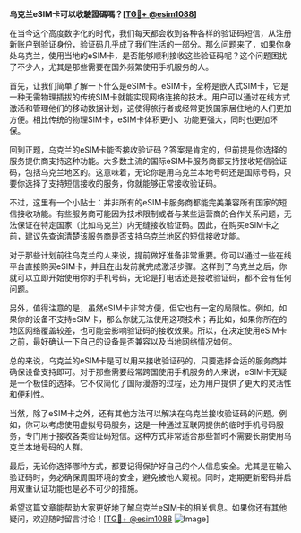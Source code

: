 **乌克兰eSIM卡可以收驗證碼嗎？[[TG💪+ @esim1088](https://t.me/s/esim1088)]**

在当今这个高度数字化的时代，我们每天都会收到各种各样的验证码短信，从注册新账户到验证身份，验证码几乎成了我们生活的一部分。那么问题来了，如果你身处乌克兰，使用当地的eSIM卡，是否能够顺利接收这些验证码呢？这个问题困扰了不少人，尤其是那些需要在国外频繁使用手机服务的人。

首先，让我们简单了解一下什么是eSIM卡。eSIM卡，全称是嵌入式SIM卡，它是一种无需物理插拔的传统SIM卡就能实现网络连接的技术。用户可以通过在线方式激活和管理他们的移动数据计划，这使得旅行者或经常更换国家居住地的人们更加方便。相比传统的物理SIM卡，eSIM卡体积更小、功能更强大，同时也更加环保。

回到正题，乌克兰的eSIM卡能否接收验证码？答案是肯定的，但前提是你选择的服务提供商支持这种功能。大多数主流的国际eSIM卡服务商都支持接收短信验证码，包括乌克兰地区的。这意味着，无论你是用乌克兰本地号码还是国际号码，只要你选择了支持短信接收的服务，你就能够正常接收验证码。

不过，这里有一个小贴士：并非所有的eSIM卡服务商都能完美兼容所有国家的短信接收功能。有些服务商可能因为技术限制或者与某些运营商的合作关系问题，无法保证在特定国家（比如乌克兰）内无缝接收验证码。因此，在购买eSIM卡之前，建议先查询清楚该服务商是否支持乌克兰地区的短信接收功能。

对于那些计划前往乌克兰的人来说，提前做好准备非常重要。你可以通过一些在线平台直接购买eSIM卡，并且在出发前就完成激活步骤。这样到了乌克兰之后，你就可以立即开始使用你的手机号码，无论是打电话还是接收验证码，都不会有任何问题。

另外，值得注意的是，虽然eSIM卡非常方便，但它也有一定的局限性。例如，如果你的设备不支持eSIM卡，那么你就无法使用这项技术；再比如，如果你所在的地区网络覆盖较差，也可能会影响验证码的接收效果。所以，在决定使用eSIM卡之前，最好确认一下自己的设备是否兼容以及当地网络情况如何。

总的来说，乌克兰的eSIM卡是可以用来接收验证码的，只要选择合适的服务商并确保设备支持即可。对于那些需要经常跨国使用手机服务的人来说，eSIM卡无疑是一个极佳的选择。它不仅简化了国际漫游的过程，还为用户提供了更大的灵活性和便利性。

当然，除了eSIM卡之外，还有其他方法可以解决在乌克兰接收验证码的问题。例如，你可以考虑使用虚拟号码服务，这是一种通过互联网提供的临时手机号码服务，专门用于接收各类验证码短信。这种方式非常适合那些暂时不需要长期使用乌克兰本地号码的人群。

最后，无论你选择哪种方式，都要记得保护好自己的个人信息安全。尤其是在输入验证码时，务必确保周围环境的安全，避免被他人窥视。同时，定期更新密码并启用双重认证功能也是必不可少的措施。

希望这篇文章能帮助大家更好地了解乌克兰eSIM卡的相关信息。如果你还有其他疑问，欢迎随时留言讨论！[[TG💪+ @esim1088](https://t.me/s/esim1088) ![Image](https://i.postimg.cc/4NQfJmqS/Snipaste-2025-05-13-00-14-12.png)]